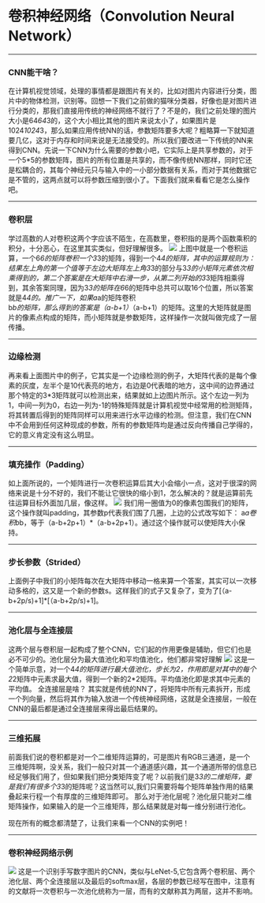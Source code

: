 # 卷积神经网络（Convolution Neural Network）
***
### CNN能干啥？
在计算机视觉领域，处理的事情都是跟图片有关的，比如对图片内容进行分类，图片中的物体检测，识别等。回想一下我们之前做的猫咪分类器，好像也是对图片进行分类的，那我们直接用传统的神经网络不就行了？不是的，我们之前处理的图片大小是64*64*3的，这个大小相比其他的图片来说太小了，如果图片是1024*1024*3，那么如果应用传统NN的话，参数矩阵要多大呢？粗略算一下就知道要几亿，这对于内存和时间来说是无法接受的。所以我们要改进一下传统的NN来得到CNN。先说一下CNN为什么需要的参数小吧，它实际上是共享参数的，对于一个5*5的参数矩阵，图片的所有位置是共享的，而不像传统NN那样，同时它还是松耦合的，其每个神经元只与输入中的一小部分数据有关系，而对于其他数据它是不管的，这两点就可以将参数压缩到很小了。下面我们就来看看它是怎么操作吧。
***

### 卷积层

学过高数的人对卷积这两个字应该不陌生，在高数里，卷积指的是两个函数乘积的积分，十分恶心，在这里其实类似，但好理解很多。
![](https://i.imgur.com/em4Z32V.png)
上图中就是一个卷积运算，一个6*6的矩阵卷积一个3*3的矩阵，得到一个4*4的矩阵，其中的运算规则为：
结果左上角的第一个值等于左边大矩阵左上角3*3的部分与3*3的小矩阵元素依次相乘得到的，第二个答案是在大矩阵中右滑一步，从第二列开始的3*3矩阵相乘得到，其余答案同理，因为3*3的矩阵在6*6的矩阵中总共可以取16个位置，所以答案就是4*4的。推广一下，如果a*a的矩阵卷积b*b的矩阵，那么得到的答案是（a-b+1）*（a-b+1）的矩阵。这里的大矩阵就是图片的像素点构成的矩阵，而小矩阵就是参数矩阵，这样操作一次就叫做完成了一层传播。
***
### 边缘检测
再来看上面图片中的例子，它其实是一个边缘检测的例子，大矩阵代表的是每个像素的灰度，左半个是10代表亮的地方，右边是0代表暗的地方，这中间的边界通过那个特定的3*3矩阵就可以检测出来，结果就如上边图片所示。这个左边一列为1，中间一列为0，右边一列为-1的特殊矩阵就是计算机视觉中经常用的检测矩阵，将其转置后得到的矩阵同样可以用来进行水平边缘的检测。但注意，我们在CNN中不会用到任何这种现成的参数，所有的参数矩阵均是通过反向传播自己学得的，它的意义肯定没有这么明显。
***
### 填充操作（Padding）
如上面所说的，一个矩阵进行一次卷积运算后其大小会缩小一点，这对于很深的网络来说是十分不好的，我们不能让它很快的缩小到1，怎么解决的？就是运算前先往运算目标外面加几层，像这样。
![](https://i.imgur.com/HEiTxFs.png)
我们用一圈值为0的像素包围我们的矩阵，这个操作就叫padding，其参数p代表我们围了几圈，上边的公式改写如下：
a*a卷积b*b，等于（a-b+2p+1）*（a-b+2p+1）。通过这个操作就可以使矩阵大小保持。
***
### 步长参数（Strided）
上面例子中我们的小矩阵每次在大矩阵中移动一格来算一个答案，其实可以一次移动多格的，这又是一个新的参数s。这样我们的式子又复杂了，变为了[（a-b+2p/s)+1]*[（a-b+2p/s)+1]。
***

### 池化层与全连接层

这两个层与卷积层一起构成了整个CNN，它们起的作用更像是辅助，但它们也是必不可少的。池化层分为最大值池化和平均值池化，他们都非常好理解
![](https://i.imgur.com/n8ZO8Ew.png)
这是一个简单示意，对一个4*4的矩阵进行最大值池化，步长为2，作用即是对其中的每个2*2矩阵中元素求最大值，得到一个新的2*2矩阵。平均值池化即是求其中元素的平均值。
全连接层是啥？
其实就是传统的NN了，将矩阵中所有元素拆开，形成一个列向量，然后将其作为输入放进一个传统神经网络，这就是全连接层，一般在CNN的最后都是通过全连接层来得出最后结果的。
***
### 三维拓展

前面我们说的卷积都是对一个二维矩阵运算的，可是图片有RGB三通道，是一个三维矩阵啊，没关系，我们一般只对其一个通道感兴趣，其一个通道所带的信息已经足够我们用了，但如果我们把分类矩阵变了呢？以前我们是3*3的二维矩阵，要是我们有很多个3*3的矩阵呢？这当然可以,我们只需要将每个矩阵单独作用的结果叠起来行程一个有厚度的三维矩阵即可。
那么对于池化层呢？池化层只能对二维矩阵操作，如果输入的是一个三维矩阵，那么结果就是对每一维分别进行池化。

现在所有的概念都清楚了，让我们来看一个CNN的实例吧！

***
### 卷积神经网络示例
![](https://i.imgur.com/0ZSJmk5.png)
这是一个识别手写数字图片的CNN，类似与LeNet-5,它包含两个卷积层、两个池化层、两个全连接层以及最后的softmax层，各层的参数已经写在图中，注意有的文献将一次卷积与一次池化统称为一层，而有的文献称其为两层，这并不影响。